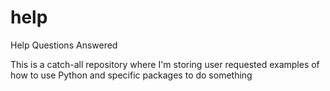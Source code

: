 # help
Help Questions Answered

This is a catch-all repository where I'm storing user requested examples of how to use Python and specific packages to do something
